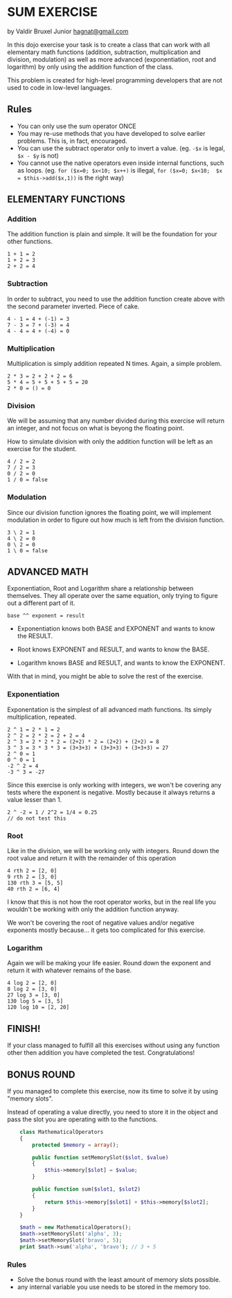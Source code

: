 # SUM EXERCISE
by Valdir Bruxel Junior <hagnat@gmail.com>

In this dojo exercise your task is to create a class that can 
work with all elementary math functions (addition, subtraction, 
multiplication and division, modulation) as well as more advanced
(exponentiation, root and logarithm) by only using the addition
function of the class.

This problem is created for high-level programming developers that are
not used to code in low-level languages.

## Rules

* You can only use the sum operator ONCE
* You may re-use methods that you have developed to solve earlier problems. 
This is, in fact, encouraged.
* You can use the subtract operator only to invert a value. 
(eg. ```-$x``` is legal, ```$x - $y``` is not)
* You cannot use the native operators even inside internal functions, 
such as loops. (eg. ```for ($x=0; $x<10; $x++)``` is illegal, ```for ($x=0; $x<10; 
$x = $this->add($x,1))``` is the right way)

## ELEMENTARY FUNCTIONS

### Addition

The addition function is plain and simple. It will be the foundation
for your other functions.

    1 + 1 = 2
    1 + 2 = 3
    2 + 2 = 4

### Subtraction

In order to subtract, you need to use the addition function create
above with the second parameter inverted. Piece of cake.

    4 - 1 = 4 + (-1) = 3
    7 - 3 = 7 + (-3) = 4
    4 - 4 = 4 + (-4) = 0

### Multiplication

Multiplication is simply addition repeated N times. Again, a simple
problem.

    2 * 3 = 2 + 2 + 2 = 6
    5 * 4 = 5 + 5 + 5 + 5 = 20
    2 * 0 = () = 0

### Division

We will be assuming that any number divided during this exercise will
return an integer, and not focus on what is beyong the floating point.

How to simulate division with only the addition function will be left
as an exercise for the student.

    4 / 2 = 2
    7 / 2 = 3
    0 / 2 = 0
    1 / 0 = false

### Modulation

Since our division function ignores the floating point, we will
implement modulation in order to figure out how much is left from
the division function.

    3 \ 2 = 1
    4 \ 2 = 0
    0 \ 2 = 0
    1 \ 0 = false

## ADVANCED MATH

Exponentiation, Root and Logarithm share a relationship between
themselves. They all operate over the same equation, only trying
to figure out a different part of it.

    base ^^ exponent = result

* Exponentiation knows both BASE and EXPONENT and wants to know 
the RESULT.

* Root knows EXPONENT and RESULT, and wants to know the BASE.

* Logarithm knows BASE and RESULT, and wants to know the EXPONENT.

With that in mind, you might be able to solve the rest of the
exercise.

### Exponentiation

Exponentation is the simplest of all advanced math functions.
Its simply multiplication, repeated.

    2 ^ 1 = 2 * 1 = 2
    2 ^ 2 = 2 * 2 = 2 + 2 = 4
    2 ^ 3 = 2 * 2 * 2 = (2+2) * 2 = (2+2) + (2+2) = 8
    3 ^ 3 = 3 * 3 * 3 = (3+3+3) + (3+3+3) + (3+3+3) = 27
    2 ^ 0 = 1
    0 ^ 0 = 1
    -2 ^ 2 = 4
    -3 ^ 3 = -27
    
Since this exercise is only working with integers, we won't be
covering any tests where the exponent is negative. Mostly because
it always returns a value lesser than 1. 

    2 ^ -2 = 1 / 2^2 = 1/4 = 0.25
    // do not test this

### Root

Like in the division, we will be working only with integers.
Round down the root value and return it with the remainder of
this operation

    4 rth 2 = [2, 0]
    9 rth 2 = [3, 0]
    130 rth 3 = [5, 5]
    40 rth 2 = [6, 4]

I know that this is not how the root operator works, but in
the real life you wouldn't be working with only the addition
function anyway.

We won't be covering the root of negative values and/or negative
exponents mostly because... it gets too complicated for this
exercise.

### Logarithm

Again we will be making your life easier. Round down the exponent 
and return it with whatever remains of the base.

    4 log 2 = [2, 0]
    8 log 2 = [3, 0]
    27 log 3 = [3, 0]
    130 log 5 = [3, 5]
    120 log 10 = [2, 20]

## FINISH!

If your class managed to fulfill all this exercises without
using any function other then addition you have completed the
test. Congratulations!


## BONUS ROUND

If you managed to complete this exercise, now its time to solve
it by using "memory slots". 

Instead of operating a value directly, you need to store it in 
the object and pass the slot you are operating with to the functions.

```php
    class MathematicalOperators
    {
        protected $memory = array();

        public function setMemorySlot($slot, $value)
        {
            $this->memory[$slot] = $value;
        } 

        public function sum($slot1, $slot2)
        {
            return $this->memory[$slot1] + $this->memory[$slot2];
        }
    }

    $math = new MathematicalOperators();
    $math->setMemorySlot('alpha', 3);
    $math->setMemorySlot('bravo', 5);
    print $math->sum('alpha', 'bravo'); // 3 + 5
```

### Rules

* Solve the bonus round with the least amount of memory slots possible.
* any internal variable you use needs to be stored in the memory too.
